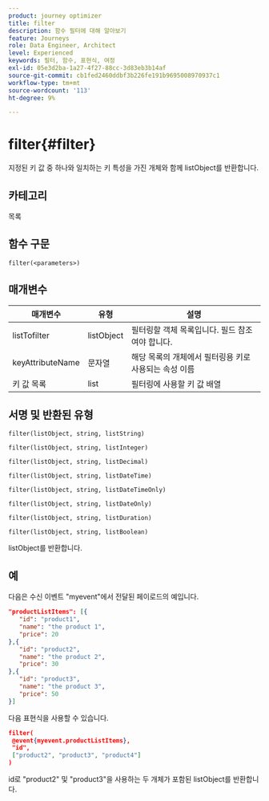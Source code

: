 ```yaml
---
product: journey optimizer
title: filter
description: 함수 필터에 대해 알아보기
feature: Journeys
role: Data Engineer, Architect
level: Experienced
keywords: 필터, 함수, 표현식, 여정
exl-id: 05e3d2ba-1a27-4f27-88cc-3d83eb3b14af
source-git-commit: cb1fed2460ddbf3b226fe191b9695008970937c1
workflow-type: tm+mt
source-wordcount: '113'
ht-degree: 9%

---
```


# filter{#filter}

지정된 키 값 중 하나와 일치하는 키 특성을 가진 개체와 함께 listObject를 반환합니다.

## 카테고리

목록

## 함수 구문

`filter(<parameters>)`

## 매개변수

| 매개변수 | 유형 | 설명 |
|-----------|------------------|------------------|
| listTofilter | listObject | 필터링할 객체 목록입니다. 필드 참조여야 합니다. |
| keyAttributeName | 문자열 | 해당 목록의 개체에서 필터링용 키로 사용되는 속성 이름 |
| 키 값 목록 | list | 필터링에 사용할 키 값 배열 |

## 서명 및 반환된 유형

`filter(listObject, string, listString)`

`filter(listObject, string, listInteger)`

`filter(listObject, string, listDecimal)`

`filter(listObject, string, listDateTime)`

`filter(listObject, string, listDateTimeOnly)`

`filter(listObject, string, listDateOnly)`

`filter(listObject, string, listDuration)`

`filter(listObject, string, listBoolean)`

listObject를 반환합니다.

## 예

다음은 수신 이벤트 &quot;myevent&quot;에서 전달된 페이로드의 예입니다.

```json
"productListItems": [{
   "id": "product1",
   "name": "the product 1",
   "price": 20
},{
   "id": "product2",
   "name": "the product 2",
   "price": 30
},{
   "id": "product3",
   "name": "the product 3",
   "price": 50
}]
```

다음 표현식을 사용할 수 있습니다.

```json
filter(
 @event{myevent.productListItems},
 "id", 
 ["product2", "product3", "product4"]
)
```

id로 &quot;product2&quot; 및 &quot;product3&quot;을 사용하는 두 개체가 포함된 listObject를 반환합니다.
